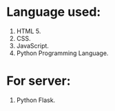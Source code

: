 # Language used:
1. HTML 5.
2. CSS.
3. JavaScript.
4. Python Programming Language.
   
# For server:
1. Python Flask.

